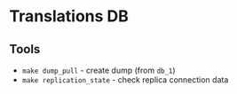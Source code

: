 # Translations DB

## Tools

-   `make dump_pull` - create dump (from `db_1`)
-   `make replication_state` - check replica connection data
